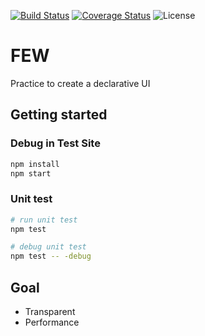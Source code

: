[![Build Status](https://travis-ci.org/jesse23/few.svg?branch=master)](https://travis-ci.org/jesse23/few) [![Coverage Status](https://coveralls.io/repos/github/jesse23/few/badge.svg?branch=master)](https://coveralls.io/github/jesse23/few?branch=master) ![License](https://img.shields.io/github/license/jesse23/few?style=flat-square)

# FEW
Practice to create a declarative UI

## Getting started
### Debug in Test Site
```bash
npm install
npm start
```

### Unit test
```bash
# run unit test
npm test

# debug unit test
npm test -- -debug
```

## Goal
- Transparent
- Performance
